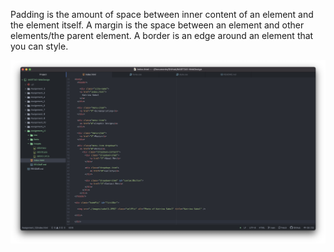 Padding is the amount of space between inner content of an element and the element itself. A margin is the space between an element and other elements/the parent element. A border is an edge around an element that you can style.


![My Screenshot](./images/assignment12_screenshot.png)
